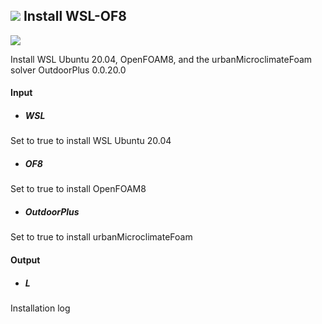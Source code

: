 ## ![](../../images/icons/Install_WSL-OF8.png) Install WSL-OF8

![](../../images/components/Install_WSL-OF8.png)

Install WSL Ubuntu 20.04, OpenFOAM8, and the urbanMicroclimateFoam solver  OutdoorPlus 0.0.20.0

#### Input
* ##### WSL 
Set to true to install WSL Ubuntu 20.04
* ##### OF8 
Set to true to install OpenFOAM8
* ##### OutdoorPlus 
Set to true to install urbanMicroclimateFoam

#### Output
* ##### L
Installation log